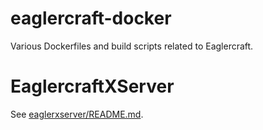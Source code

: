 # eaglercraft-docker

 Various Dockerfiles and build scripts related to Eaglercraft.

# EaglercraftXServer

See [eaglerxserver/README.md](eaglerxserver/README.md).
